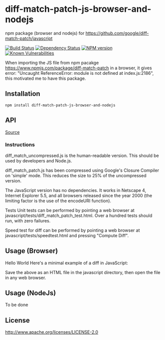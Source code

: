 # diff-match-patch-js-browser-and-nodejs

npm package (browser and nodejs) for https://github.com/google/diff-match-patch/javascript

[![Build Status](https://img.shields.io/travis/JackuB/diff-match-patch/master.svg)](https://travis-ci.org/JackuB/diff-match-patch)
[![Dependency Status](https://img.shields.io/david/JackuB/diff-match-patch.svg)](https://david-dm.org/JackuB/diff-match-patch)
[![NPM version](https://img.shields.io/npm/v/diff-match-patch.svg)](https://www.npmjs.com/package/diff-match-patch)
[![Known Vulnerabilities](https://snyk.io/test/github/JackuB/diff-match-patch/badge.svg)](https://snyk.io/test/github/JackuB/diff-match-patch) 

When importing the JS file from npm pacakge https://www.npmjs.com/package/diff-match-patch in a browser, it gives error: "Uncaught ReferenceError: module is not defined at index.js:2186", this motivated me to have this package.

## Installation

    npm install diff-match-patch-js-browser-and-nodejs

## API

[Source](https://github.com/google/diff-match-patch/wiki/API)

### Instructions

diff_match_uncompressed.js is the human-readable version. This should be used by developers and Node.js.

diff_match_patch.js has been compressed using Google's Closure Compiler on 'simple' mode. This reduces the size to 25% of the uncompressed version.

The JavaScript version has no dependencies. It works in Netscape 4, Internet Explorer 5.5, and all browsers released since the year 2000 (the limiting factor is the use of the encodeURI function).

Tests
Unit tests can be performed by pointing a web browser at javascript/tests/diff_match_patch_test.html. Over a hundred tests should run, with zero failures.

Speed test for diff can be performed by pointing a web browser at javascript/tests/speedtest.html and pressing "Compute Diff".

## Usage (Browser)
Hello World
Here's a minimal example of a diff in JavaScript:

<html>
  <body>
    <script src="diff_match_patch.js"></script>
    <script>
      var dmp = new diff_match_patch();
      var diff = dmp.diff_main('Hello World.', 'Goodbye World.');
      // Result: [(-1, "Hell"), (1, "G"), (0, "o"), (1, "odbye"), (0, " World.")]
      dmp.diff_cleanupSemantic(diff);
      // Result: [(-1, "Hello"), (1, "Goodbye"), (0, " World.")]
      alert(diff);
    </script>
  </body>
</html>
Save the above as an HTML file in the javascript directory, then open the file in any web browser.

## Usage (NodeJs)
To be done

## License

  http://www.apache.org/licenses/LICENSE-2.0
